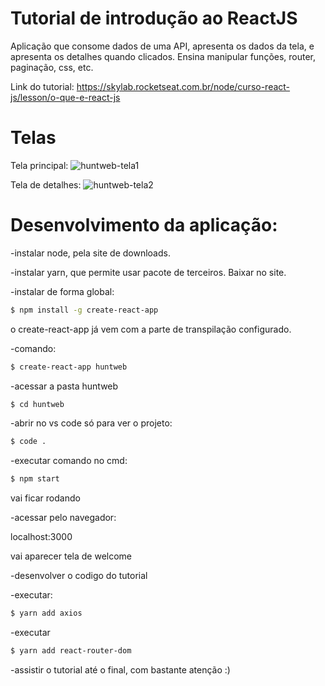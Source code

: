 # Tutorial de introdução ao ReactJS 
Aplicação que consome dados de uma API, apresenta os dados da tela, e apresenta os detalhes quando clicados.
Ensina manipular funções, router, paginação, css, etc.

Link do tutorial: https://skylab.rocketseat.com.br/node/curso-react-js/lesson/o-que-e-react-js

# Telas

Tela principal:
![huntweb-tela1](https://user-images.githubusercontent.com/11994641/77727883-06736180-6fda-11ea-8a00-4822a2a8eb7f.jpg)

Tela de detalhes:
![huntweb-tela2](https://user-images.githubusercontent.com/11994641/77727988-40dcfe80-6fda-11ea-819b-1c01d9902256.jpg)


# Desenvolvimento da aplicação:

-instalar node, pela site de downloads.

-instalar yarn, que permite usar pacote de terceiros. Baixar no site.

-instalar de forma global: 
```sh
$ npm install -g create-react-app
```
o create-react-app já vem com a parte de transpilação configurado.

-comando:

```sh
$ create-react-app huntweb
```

-acessar a pasta huntweb


```sh
$ cd huntweb
```

-abrir no vs code só para ver o projeto:

```sh
$ code .
```

-executar comando no cmd:


```sh
$ npm start
```

vai ficar rodando

-acessar pelo navegador:

localhost:3000

vai aparecer tela de welcome

-desenvolver o codigo do tutorial

-executar:

```sh
$ yarn add axios 
```

-executar

```sh
$ yarn add react-router-dom
```

-assistir o tutorial até o final, com bastante atenção :)
